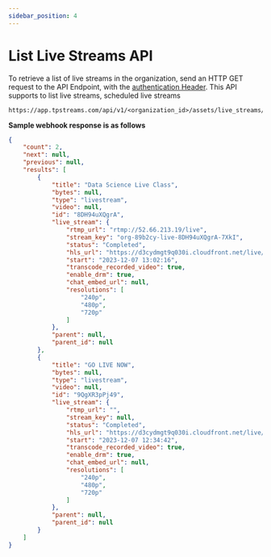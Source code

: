 ```yaml
---
sidebar_position: 4
---
```



# List Live Streams API

To retrieve a list of live streams in the organization, send an HTTP GET request to the API Endpoint, with the [authentication Header](../server-api/authentication.md). This API supports to list live streams, scheduled live streams 

```http
https://app.tpstreams.com/api/v1/<organization_id>/assets/live_streams/
```
**Sample webhook response is as follows**
```json
{
    "count": 2,
    "next": null,
    "previous": null,
    "results": [
        {
            "title": "Data Science Live Class",
            "bytes": null,
            "type": "livestream",
            "video": null,
            "id": "8DH94uXQgrA",
            "live_stream": {
                "rtmp_url": "rtmp://52.66.213.19/live",
                "stream_key": "org-89b2cy-live-8DH94uXQgrA-7XkI",
                "status": "Completed",
                "hls_url": "https://d3cydmgt9q030i.cloudfront.net/live/89b2cy/8DH94uXQgrA/video.m3u8",
                "start": "2023-12-07 13:02:16",
                "transcode_recorded_video": true,
                "enable_drm": true,
                "chat_embed_url": null,
                "resolutions": [
                    "240p",
                    "480p",
                    "720p"
                ]
            },
            "parent": null,
            "parent_id": null
        },
        {
            "title": "GO LIVE NOW",
            "bytes": null,
            "type": "livestream",
            "video": null,
            "id": "9QgXR3pPj49",
            "live_stream": {
                "rtmp_url": "",
                "stream_key": null,
                "status": "Completed",
                "hls_url": "https://d3cydmgt9q030i.cloudfront.net/live/89b2cy/9QgXR3pPj49/video.m3u8",
                "start": "2023-12-07 12:34:42",
                "transcode_recorded_video": true,
                "enable_drm": true,
                "chat_embed_url": null,
                "resolutions": [
                    "240p",
                    "480p",
                    "720p"
                ]
            },
            "parent": null,
            "parent_id": null
        }
    ]
}
```